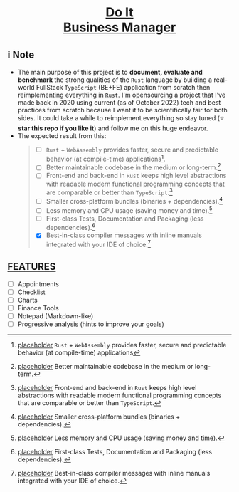 <div align='center'>

# [Do It <br>Business Manager]()

</div>

## ℹ Note
* The main purpose of this project is to **document, evaluate and benchmark** the strong qualities of the `Rust` language by building a real-world FullStack `TypeScript` (BE+FE) application from scratch then reimplementing everything in `Rust`. I'm opensourcing a project that I've made back in 2020 using current (as of October 2022) tech and best practices from scratch because I want it to be scientifically fair for both sides. It could take a while to reimplement everything so stay tuned (:star: **star this repo if you like it**) and follow me on this huge endeavor.
* The expected result from this:
    > - [ ] `Rust` + `WebAssembly` provides faster, secure and predictable behavior (at compile-time) applications[^1].
    > - [ ] Better maintainable codebase in the medium or long-term.[^2]
    > - [ ] Front-end and back-end in `Rust` keeps high level abstractions with readable modern functional programming concepts that are comparable or better than `TypeScript`.[^3]
    > - [ ] Smaller cross-platform bundles (binaries + dependencies).[^4]
    > - [ ] Less memory and CPU usage (saving money and time).[^5]
    > - [ ] First-class Tests, Documentation and Packaging (less dependencies).[^6]
    > - [x] Best-in-class compiler messages with inline manuals integrated with your IDE of choice.[^7]

## [FEATURES]()
 - [ ] Appointments
 - [ ] Checklist
 - [ ] Charts
 - [ ] Finance Tools
 - [ ] Notepad (Markdown-like)
 - [ ] Progressive analysis (hints to improve your goals)

[^1]: [placeholder]() `Rust` + `WebAssembly` provides faster, secure and predictable behavior (at compile-time) applications
[^2]: [placeholder]() Better maintainable codebase in the medium or long-term.
[^3]: [placeholder]() Front-end and back-end in `Rust` keeps high level abstractions with readable modern functional programming concepts that are comparable or better than `TypeScript`.
[^4]: [placeholder]() Smaller cross-platform bundles (binaries + dependencies).
[^5]: [placeholder]() Less memory and CPU usage (saving money and time).
[^6]: [placeholder]() First-class Tests, Documentation and Packaging (less dependencies).
[^7]: [placeholder]() Best-in-class compiler messages with inline manuals integrated with your IDE of choice.

